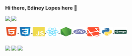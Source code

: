 ### Hi there, Ediney Lopes here 👋

<div>
  <a href="https://github.com/ediney">
  <img height="180em" src="https://github-readme-stats.vercel.app/api?username=ediney&show_icons=true&theme=chartreuse-dark&include_all_commits=true&count_private=true"/>
  <img height="180em" src="https://github-readme-stats.vercel.app/api/top-langs/?username=ediney&layout=compact&langs_count=7&theme=chartreuse-dark"/>
</div>
  <div style="display: inline_block"><br>
    <img align="center" alt="Ediney-HTML" height="30" width="40" src="https://raw.githubusercontent.com/devicons/devicon/master/icons/html5/html5-original.svg">
    <img align="center" alt="Ediney-CSS" height="30" width="40" src="https://raw.githubusercontent.com/devicons/devicon/master/icons/css3/css3-original.svg">
    <img align="center" alt="Ediney-Js" height="30" width="40" src="https://raw.githubusercontent.com/devicons/devicon/master/icons/javascript/javascript-plain.svg">
    <img align="center" alt="Ediney-React" height="30" width="40" src="https://raw.githubusercontent.com/devicons/devicon/master/icons/react/react-original.svg">
    <img align="center" alt="Ediney-Node" height="30" width="40" src="https://raw.githubusercontent.com/devicons/devicon/master/icons/nodejs/nodejs-original.svg">
    <img align="center" alt="Ediney-PHP" height="30" width="40" src="https://raw.githubusercontent.com/devicons/devicon/master/icons/php/php-plain.svg">
    <img align="center" alt="Ediney-Laravel" height="30" width="40" src="https://raw.githubusercontent.com/devicons/devicon/master/icons/laravel/laravel-plain.svg"> 
    <img align="center" alt="Ediney-Python" height="30" width="40" src="https://raw.githubusercontent.com/devicons/devicon/master/icons/python/python-original.svg">
    <img align="center" alt="Ediney-Django" height="30" width="40" src="https://raw.githubusercontent.com/devicons/devicon/master/icons/django/django-original.svg">
  </div>
</div>
  
##
  
<div>
  <a href="https://www.linkedin.com/in/ediney" target="_blank"><img src="https://img.shields.io/badge/-LinkedIn-%230077B5?style=for-the-badge&logo=linkedin&logoColor=white" target="_blank"></a>
  <a href="mailto:edineylopes@gmail.com" target="_blank"><img src="https://img.shields.io/badge/Gmail-D14836?style=for-the-badge&logo=gmail&logoColor=white" target="_blank"></a>
  <a href="https://www.twitter.com/edineylopes" target="_blank"><img src="https://img.shields.io/badge/Twitter-1DA1F2?style=for-the-badge&logo=twitter&logoColor=white" target="_blank"></a>
 
</div>
  


